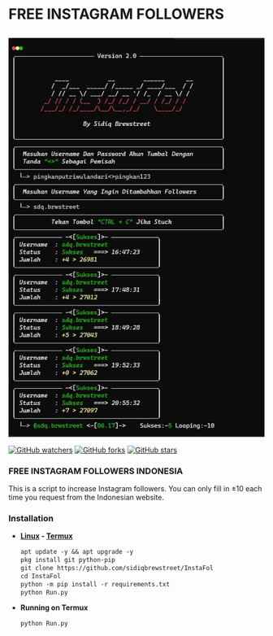 # FREE INSTAGRAM FOLLOWERS

##

<p align="left"><img src="Data/instafol.jpg"/></p>

[![GitHub watchers](https://img.shields.io/github/watchers/sidiqbrewstreet/InstaFol.svg?style=social&label=Watch)](https://GitHub.com/sidiqbrewstreet/InstaFol/watchers/)
[![GitHub forks](https://img.shields.io/github/forks/sidiqbrewstreet/InstaFol.svg?style=social&label=Fork)](https://GitHub.com/sidiqbrewstreet/InstaFol/network/)
[![GitHub stars](https://img.shields.io/github/stars/sidiqbrewstreet/InstaFol.svg?style=social&label=Star)](https://GitHub.com/sidiqbrewstreet/InstaFol/stargazers/)


### FREE INSTAGRAM FOLLOWERS INDONESIA

This is a script to increase Instagram followers.  You can only fill in ±10 each time you request from the Indonesian website.

### Installation

- **[Linux](https://drive.google.com/file/d/1HJU0rAjP_Sq3QJJFkigIrEuDJ-xUuniA/view?usp=drive_link) - [Termux](https://f-droid.org/repo/com.termux_118.apk)**

  ```
  apt update -y && apt upgrade -y
  pkg install git python-pip
  git clone https://github.com/sidiqbrewstreet/InstaFol
  cd InstaFol
  python -m pip install -r requirements.txt
  python Run.py
  ```
- **Running on Termux**
  
  ```
  python Run.py
  ```

##
